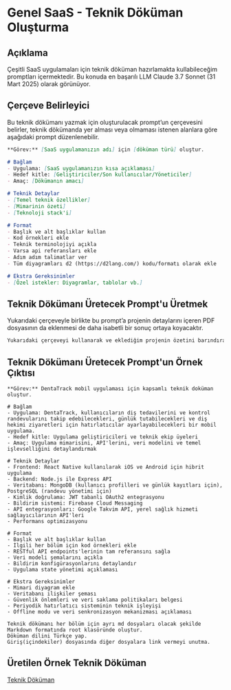 # Genel SaaS - Teknik Döküman Oluşturma

## Açıklama
Çeşitli SaaS uygulamaları için teknik döküman hazırlamakta kullabileceğim promptları içermektedir. Bu konuda en başarılı LLM Claude 3.7 Sonnet (31 Mart 2025) olarak görünüyor.

## Çerçeve Belirleyici
Bu teknik dökümanı yazmak için oluşturulacak prompt’un çerçevesini belirler, teknik dökümanda yer alması veya olmaması istenen alanlara göre aşağıdaki prompt düzenlenebilir.

```markdown
**Görev:** [SaaS uygulamanızın adı] için [döküman türü] oluştur.

# Bağlam
- Uygulama: [SaaS uygulamanızın kısa açıklaması]
- Hedef kitle: [Geliştiriciler/Son kullanıcılar/Yöneticiler]
- Amaç: [Dökümanın amacı]

# Teknik Detaylar
- [Temel teknik özellikler]
- [Mimarinin özeti]
- [Teknoloji stack'i]

# Format
- Başlık ve alt başlıklar kullan
- Kod örnekleri ekle
- Teknik terminolojiyi açıkla
- Varsa api referansları ekle
- Adım adım talimatlar ver
- Tüm diyagramları d2 (https://d2lang.com/) kodu/formatı olarak ekle

# Ekstra Gereksinimler
- [Özel istekler: Diyagramlar, tablolar vb.]
```

## Teknik Dökümanı Üretecek Prompt'u Üretmek
Yukarıdaki çerçeveyle birlikte bu prompt’a projenin detaylarını içeren PDF dosyasının da eklenmesi de daha isabetli bir sonuç ortaya koyacaktır.

```markdown
Yukarıdaki çerçeveyi kullanarak ve eklediğim projenin özetini barındıran PDF doyasını da okuyarak örnek bir prompt hazırlayabilir misin?
```

## Teknik Dökümanı Üretecek Prompt'un Örnek Çıktısı
```
**Görev:** DentaTrack mobil uygulaması için kapsamlı teknik doküman oluştur.

# Bağlam
- Uygulama: DentaTrack, kullanıcıların diş tedavilerini ve kontrol randevularını takip edebilecekleri, günlük tutabilecekleri ve diş hekimi ziyaretleri için hatırlatıcılar ayarlayabilecekleri bir mobil uygulama.
- Hedef kitle: Uygulama geliştiricileri ve teknik ekip üyeleri
- Amaç: Uygulama mimarisini, API'lerini, veri modelini ve temel işlevselliğini detaylandırmak

# Teknik Detaylar
- Frontend: React Native kullanılarak iOS ve Android için hibrit uygulama
- Backend: Node.js ile Express API
- Veritabanı: MongoDB (kullanıcı profilleri ve günlük kayıtları için), PostgreSQL (randevu yönetimi için)
- Kimlik doğrulama: JWT tabanlı OAuth2 entegrasyonu
- Bildirim sistemi: Firebase Cloud Messaging
- API entegrasyonları: Google Takvim API, yerel sağlık hizmeti sağlayıcılarının API'leri
- Performans optimizasyonu

# Format
- Başlık ve alt başlıklar kullan
- İlgili her bölüm için kod örnekleri ekle
- RESTful API endpoints'lerinin tam referansını sağla
- Veri modeli şemalarını açıkla
- Bildirim konfigürasyonlarını detaylandır
- Uygulama state yönetimi açıklaması

# Ekstra Gereksinimler
- Mimari diyagram ekle
- Veritabanı ilişkiler şeması 
- Güvenlik önlemleri ve veri saklama politikaları belgesi
- Periyodik hatırlatıcı sisteminin teknik işleyişi
- Offline modu ve veri senkronizasyon mekanizması açıklaması

Teknik dökümanı her bölüm için ayrı md dosyaları olacak şekilde Markdown formatında root klasöründe oluştur.
Döküman dilini Türkçe yap.
Giriş(içindekiler) dosyasında diğer dosyalara link vermeyi unutma.
```

## Üretilen Örnek Teknik Döküman
[Teknik Döküman](/files/technical-document.zip)

